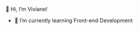 👋 Hi, I’m Viviane!
- 🌱 I’m currently learning Front-end Development

<!---
Viviane-D/Viviane-D is a ✨ special ✨ repository because its `README.md` (this file) appears on your GitHub profile.
You can click the Preview link to take a look at your changes.
--->
